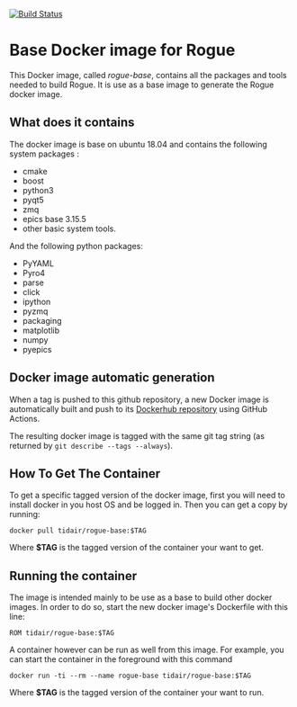 [![Build Status](https://github.com/slaclab/rogue-base-docker/workflows/Rogue%20Base%20Docker%20Deployment/badge.svg)](https://github.com/slaclab/rogue-base-docker/actions?query=workflow%3A%22Rogue+Base+Docker+Deployment%22)

# Base Docker image for Rogue

This Docker image, called *rogue-base*, contains all the packages and tools needed to build Rogue. It is use as a base image to generate the Rogue docker image.

## What does it contains

The docker image is base on ubuntu 18.04 and contains the following system packages :
- cmake
- boost
- python3
- pyqt5
- zmq
- epics base 3.15.5
- other basic system tools.

And the following python packages:
- PyYAML
- Pyro4
- parse
- click
- ipython
- pyzmq
- packaging
- matplotlib
- numpy
- pyepics

## Docker image automatic generation

When a tag is pushed to this github repository, a new Docker image is automatically built and push to its [Dockerhub repository](https://hub.docker.com/r/tidair/rogue-base) using GitHub Actions.

The resulting docker image is tagged with the same git tag string (as returned by `git describe --tags --always`).

## How To Get The Container

To get a specific tagged version of the docker image, first you will need to install docker in you host OS and be logged in. Then you can get a copy by running:

```
docker pull tidair/rogue-base:$TAG
```
Where **$TAG** is the tagged version of the container your want to get.

## Running the container

The image is intended mainly to be use as a base to build other docker images. In order to do so, start the new docker image's Dockerfile with this line:

```
ROM tidair/rogue-base:$TAG
```

A container however can be run as well from this image. For example, you can start the container in the foreground with this command

```
docker run -ti --rm --name rogue-base tidair/rogue-base:$TAG
```

Where **$TAG** is the tagged version of the container your want to run.
